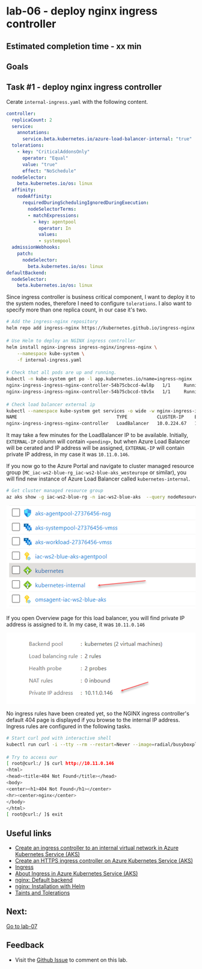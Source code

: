 # lab-06 - deploy nginx ingress controller

## Estimated completion time - xx min

## Goals

## Task #1 - deploy nginx ingress controller

Cerate `internal-ingress.yaml` with the following content. 

```yaml
controller:
  replicaCount: 2
  service:
    annotations:
      service.beta.kubernetes.io/azure-load-balancer-internal: "true"
  tolerations:
    - key: "CriticalAddonsOnly"
      operator: "Equal"
      value: "true"
      effect: "NoSchedule"
  nodeSelector: 
    beta.kubernetes.io/os: linux
  affinity: 
    nodeAffinity:
      requiredDuringSchedulingIgnoredDuringExecution:
        nodeSelectorTerms:
        - matchExpressions:
          - key: agentpool
            operator: In
            values: 
            - systempool
  admissionWebhooks:
    patch:
      nodeSelector: 
        beta.kubernetes.io/os: linux    
defaultBackend:
  nodeSelector: 
    beta.kubernetes.io/os: linux
```

Since ingress controller is business critical component, I want to deploy it to the system nodes, therefore I need to configure `tolerations`. I also want to specify more than one replica count, in our case it's two.

```bash
# Add the ingress-nginx repository
helm repo add ingress-nginx https://kubernetes.github.io/ingress-nginx

# Use Helm to deploy an NGINX ingress controller
helm install nginx-ingress ingress-nginx/ingress-nginx \
    --namespace kube-system \
    -f internal-ingress.yaml 

# Check that all pods are up and running. 
kubectl -n kube-system get po -l app.kubernetes.io/name=ingress-nginx
nginx-ingress-ingress-nginx-controller-54b75cbccd-4wl8p   1/1     Running   0          5m14s
nginx-ingress-ingress-nginx-controller-54b75cbccd-t8v5x   1/1     Running   0          5m14s

# Check load balancer external ip
kubectl --namespace kube-system get services -o wide -w nginx-ingress-ingress-nginx-controller
NAME                                     TYPE           CLUSTER-IP    EXTERNAL-IP   PORT(S)                      AGE   SELECTOR
nginx-ingress-ingress-nginx-controller   LoadBalancer   10.0.224.67   10.11.0.146   80:31456/TCP,443:31486/TCP   19m   app.kubernetes.io/component=controller,app.kubernetes.io/instance=nginx-ingress,app.kubernetes.io/name=ingress-nginx
```

It may take a few minutes for the LoadBalancer IP to be available. Initially, `EXTERNAL-IP` column will contain `<pending>`, but when Azure Load Balancer will be cerated and IP address will be assigned, `EXTERNAL-IP` will contain private IP address, in my case it was `10.11.0.146`. 

If you now go to the Azure Portal and navigate to cluster managed resource group (`MC_iac-ws2-blue-rg_iac-ws2-blue-aks_westeurope` or similar), you will find new instance of Azure Load Balancer called `kubernetes-internal`.

```bash
# Get cluster managed resource group
az aks show -g iac-ws2-blue-rg -n iac-ws2-blue-aks  --query nodeResourceGroup -otsv
```

![ialb](images/internal-alb.png)

If you open Overview page for this load balancer, you will find private IP address is assigned to it. In my case, it was `10.11.0.146`

![ialb](images/internal-alb-ip.png)

No ingress rules have been created yet, so the NGINX ingress controller's default 404 page is displayed if you browse to the internal IP address. Ingress rules are configured in the following tasks.

```bash
# Start curl pod with interactive shell
kubectl run curl -i --tty --rm --restart=Never --image=radial/busyboxplus:curl -- sh

# Try to access our 
[ root@curl:/ ]$ curl http://10.11.0.146
<html>
<head><title>404 Not Found</title></head>
<body>
<center><h1>404 Not Found</h1></center>
<hr><center>nginx</center>
</body>
</html>
[ root@curl:/ ]$ exit
```

## Useful links

* [Create an ingress controller to an internal virtual network in Azure Kubernetes Service (AKS)](https://docs.microsoft.com/en-us/azure/aks/ingress-internal-ip?WT.mc_id=AZ-MVP-5003837)
* [Create an HTTPS ingress controller on Azure Kubernetes Service (AKS)](https://docs.microsoft.com/en-us/azure/aks/ingress-tls?WT.mc_id=AZ-MVP-5003837)
* [Ingress](https://kubernetes.io/docs/concepts/services-networking/ingress/)
* [About Ingress in Azure Kubernetes Service (AKS)](https://vincentlauzon.com/2018/10/10/about-ingress-in-azure-kubernetes-service-aks/)
* [nginx: Default backend](https://kubernetes.github.io/ingress-nginx/user-guide/default-backend/)
* [nginx: Installation with Helm](https://docs.nginx.com/nginx-ingress-controller/installation/installation-with-helm/)
* [Taints and Tolerations](https://kubernetes.io/docs/concepts/scheduling-eviction/taint-and-toleration/)


## Next: 

[Go to lab-07](../lab-07/readme.md)

## Feedback

* Visit the [Github Issue](https://github.com/evgenyb/aks-workshops/issues/xx) to comment on this lab. 